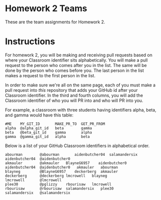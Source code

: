 # Homework 2 Teams

These are the team assignments for Homework 2.

# Instructions

For homework 2, you will be making and receiving pull requests
based on where your Classroom identifier sits alphabetically.
You will make a pull request to the person who comes after you in the list.
The same will be done by the person who comes before you. The last person in the list
makes a request to the first person in the list.

In order to make sure we're all on the same page, each of you
must make a pull request into *this* repository that adds your
GitHub id after your Classroom identifier.  In the third and fourth columns,
you will add the Classroom identifier of who you will PR into and who will PR into you.  

For example, a classroom with three students having identifiers
alpha, beta, and gamma would have this table:

```
#ME    MY_GIT_ID       MAKE_PR_TO  GET_PR_FROM
alpha  @alpha_git_id   beta        gamma  
beta   @beta_git_id    gamma       alpha
gamma  @gamma_git_id   alpha       beta
```

Below is a list of your GitHub Classroom identifiers in 
alphabetical order.  

```
abourman        @abourman       aidenbutcher04  salamandersix
aidenbutcher04  @aidenbutcher0
akmauler        @akmauler	BlayneG6957    aidenbutcher0
aidenbutcher04  @aidenbutcher0   akmauler   abourman
blayneg         @BlayneG6957	deckerberg	akmauler
deckerberg      @deckerberg	lmcrowell	blayneg
lmcrowell       @lmcrowell
plee30          @pglizzy	rbourisaw	lmcrowell
rbourisaw       @rbourisaw	salamandersix	plee30
salamandersix   @salamandersix
```



